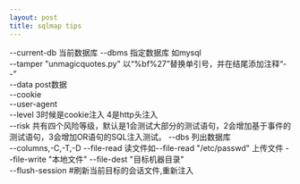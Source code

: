 ```yaml
---
layout: post
title: sqlmap tips
---
```


--current-db 当前数据库
--dbms 指定数据库 如mysql  
--tamper "unmagicquotes.py" 以“%bf%27”替换单引号，并在结尾添加注释“--”  
--data post数据  
--cookie   
--user-agent  
--level  3时候是cookie注入 4是http头注入  
--risk  共有四个风险等级，默认是1会测试大部分的测试语句，2会增加基于事件的测试语句，3会增加OR语句的SQL注入测试。
--dbs 列出数据库  
--columns,-C,-T,-D
--file-read 读文件如--file-read "/etc/passwd"
上传文件 --file-write "本地文件" --file-dest "目标机器目录"  
--flush-session #刷新当前目标的会话文件,重新注入  

